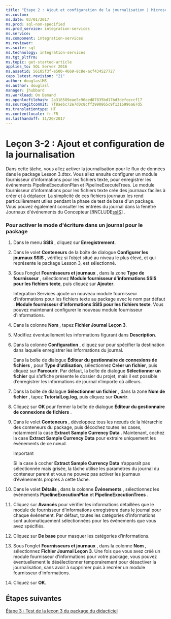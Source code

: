 ```yaml
---
title: "Étape 2 : Ajout et configuration de la journalisation | Microsoft Docs"
ms.custom: 
ms.date: 03/01/2017
ms.prod: sql-non-specified
ms.prod_service: integration-services
ms.service: 
ms.component: integration-services
ms.reviewer: 
ms.suite: sql
ms.technology: integration-services
ms.tgt_pltfrm: 
ms.topic: get-started-article
applies_to: SQL Server 2016
ms.assetid: 56105f3f-e500-4669-8c8e-acf434527727
caps.latest.revision: "21"
author: douglaslMS
ms.author: douglasl
manager: jhubbard
ms.workload: On Demand
ms.openlocfilehash: 2a318589eae5c96aed87835bd17bd3defceccf17
ms.sourcegitcommit: 7f8aebc72e7d0c8cff3990865c9f1316996a67d5
ms.translationtype: HT
ms.contentlocale: fr-FR
ms.lasthandoff: 11/20/2017
---
```

# <a name="lesson-3-2---adding-and-configuring-logging"></a>Leçon 3-2 : Ajout et configuration de la journalisation
Dans cette tâche, vous allez activer la journalisation pour le flux de données dans le package Lesson 3.dtsx. Vous allez ensuite configurer un module fournisseur d'informations pour les fichiers texte, pour enregistrer les événements PipelineExecutionPlan et PipelineExecuteTrees. Le module fournisseur d'informations pour les fichiers texte crée des journaux faciles à créer et à déplacer. La simplicité de ces fichiers journaux les rend particulièrement utiles pendant la phase de test de base d'un package. Vous pouvez également consulter les entrées du journal dans la fenêtre Journaux d'événements du Concepteur [!INCLUDE[ssIS](../includes/ssis-md.md)] .  
  
### <a name="to-add-logging-to-the-package"></a>Pour activer le mode d'écriture dans un journal pour le package  
  
1.  Dans le menu **SSIS** , cliquez sur **Enregistrement**.  
  
2.  Dans le volet **Conteneurs** de la boîte de dialogue **Configurer les journaux SSIS** , vérifiez si l’objet situé au niveau le plus élevé, et qui représente le package Lesson 3, est sélectionné.  
  
3.  Sous l’onglet **Fournisseurs et journaux** , dans la zone **Type de fournisseur** , sélectionnez **Module fournisseur d’informations SSIS pour les fichiers texte**, puis cliquez sur **Ajouter**.  
  
    Integration Services ajoute un nouveau module fournisseur d’informations pour les fichiers texte au package avec le nom par défaut : **Module fournisseur d’informations SSIS pour les fichiers texte**. Vous pouvez maintenant configurer le nouveau module fournisseur d'informations.  
  
4.  Dans la colonne **Nom** , tapez **Fichier Journal Leçon 3**.  
  
5.  Modifiez éventuellement les informations figurant dans **Description**.  
  
6.  Dans la colonne **Configuration** , cliquez sur **<New Connection>** pour spécifier la destination dans laquelle enregistrer les informations du journal.  
  
    Dans la boîte de dialogue **Éditeur du gestionnaire de connexions de fichiers** , pour **Type d’utilisation**, sélectionnez **Créer un fichier**, puis cliquez sur **Parcourir**. Par défaut, la boîte de dialogue **Sélectionner un fichier** qui s’affiche présente le dossier du projet, mais il est possible d’enregistrer les informations de journal n’importe où ailleurs.  
  
7.  Dans la boîte de dialogue **Sélectionner un fichier** , dans la zone **Nom de fichier** , tapez **TutorialLog.log**, puis cliquez sur **Ouvrir**.  
  
8.  Cliquez sur **OK** pour fermer la boîte de dialogue **Éditeur du gestionnaire de connexions de fichiers** .  
  
9. Dans le volet **Conteneurs** , développez tous les nœuds de la hiérarchie des conteneurs du package, puis décochez toutes les cases, notamment la case **Extract Sample Currency Data** . Maintenant, cochez la case **Extract Sample Currency Data** pour extraire uniquement les événements de ce nœud.  
  
    > [!IMPORTANT]  
    > Si la case à cocher **Extract Sample Currency Data** n’apparaît pas sélectionnée mais grisée, la tâche utilise les paramètres du journal du conteneur parent et vous ne pouvez pas activer les journaux d’événements propres à cette tâche.  
  
10. Dans le volet **Détails** , dans la colonne **Événements** , sélectionnez les événements **PipelineExecutionPlan** et **PipelineExecutionTrees** .  
  
11. Cliquez sur **Avancés** pour vérifier les informations détaillées que le module de fournisseur d’informations enregistrera dans le journal pour chaque événement. Par défaut, toutes les catégories d'informations sont automatiquement sélectionnées pour les événements que vous avez spécifiés.  
  
12. Cliquez sur **De base** pour masquer les catégories d’informations.  
  
13. Sous l’onglet **Fournisseurs et journaux** , dans la colonne **Nom** , sélectionnez **Fichier Journal Leçon 3**. Une fois que vous avez créé un module fournisseur d'informations pour votre package, vous pouvez éventuellement le désélectionner temporairement pour désactiver la journalisation, sans avoir à supprimer puis à recréer un module fournisseur d'informations.  
  
14. Cliquez sur **OK**.  
  
## <a name="next-steps"></a>Étapes suivantes  
[Étape 3 : Test de la leçon 3 du package du didacticiel](../integration-services/lesson-3-3-testing-the-lesson-3-tutorial-package.md)  
  
